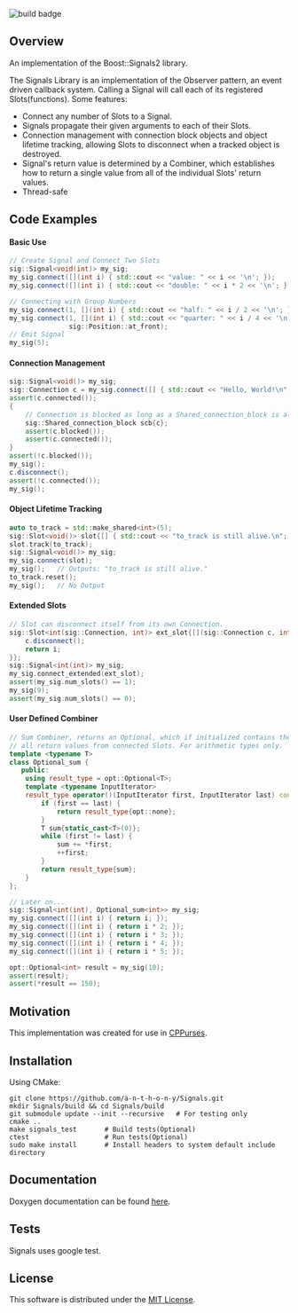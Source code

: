 ![build badge](https://github.com/a-n-t-h-o-n-y/Signals/workflows/build/badge.svg)

## Overview
An implementation of the Boost::Signals2 library.

The Signals Library is an implementation of the Observer pattern, an event
driven callback system. Calling a Signal will call each of its registered
Slots(functions). Some features:
- Connect any number of Slots to a Signal.
- Signals propagate their given arguments to each of their Slots.
- Connection management with connection block objects and object lifetime
  tracking, allowing Slots to disconnect when a tracked object is destroyed.
- Signal's return value is determined by a Combiner, which establishes how
  to return a single value from all of the individual Slots' return values.
- Thread-safe


## Code Examples
#### Basic Use
```cpp
// Create Signal and Connect Two Slots
sig::Signal<void(int)> my_sig;
my_sig.connect([](int i) { std::cout << "value: " << i << '\n'; });
my_sig.connect([](int i) { std::cout << "double: " << i * 2 << '\n'; });

// Connecting with Group Numbers
my_sig.connect(1, [](int i) { std::cout << "half: " << i / 2 << '\n'; });
my_sig.connect(1, [](int i) { std::cout << "quarter: " << i / 4 << '\n'; },
               sig::Position::at_front);
// Emit Signal
my_sig(5);
```
#### Connection Management
```cpp
sig::Signal<void()> my_sig;
sig::Connection c = my_sig.connect([] { std::cout << "Hello, World!\n"; });
assert(c.connected());
{
    // Connection is blocked as long as a Shared_connection_block is alive.
    sig::Shared_connection_block scb{c};
    assert(c.blocked());
    assert(c.connected());
}
assert(!c.blocked());
my_sig();
c.disconnect();
assert(!c.connected());
my_sig();
```
#### Object Lifetime Tracking
```cpp
auto to_track = std::make_shared<int>(5);
sig::Slot<void()> slot{[] { std::cout << "to_track is still alive.\n"; }};
slot.track(to_track);
sig::Signal<void()> my_sig;
my_sig.connect(slot);
my_sig();   // Outputs: "to_track is still alive."
to_track.reset();
my_sig();   // No Output
```
#### Extended Slots
```cpp
// Slot can disconnect itself from its own Connection.
sig::Slot<int(sig::Connection, int)> ext_slot{[](sig::Connection c, int i) {
    c.disconnect();
    return i;
}};
sig::Signal<int(int)> my_sig;
my_sig.connect_extended(ext_slot);
assert(my_sig.num_slots() == 1);
my_sig(9);
assert(my_sig.num_slots() == 0);
```
#### User Defined Combiner
```cpp
// Sum Combiner, returns an Optional, which if initialized contains the sum of
// all return values from connected Slots. For arithmetic types only.
template <typename T>
class Optional_sum {
   public:
    using result_type = opt::Optional<T>;
    template <typename InputIterator>
    result_type operator()(InputIterator first, InputIterator last) const {
        if (first == last) {
            return result_type{opt::none};
        }
        T sum{static_cast<T>(0)};
        while (first != last) {
            sum += *first;
            ++first;
        }
        return result_type{sum};
    }
};

// Later on...
sig::Signal<int(int), Optional_sum<int>> my_sig;
my_sig.connect([](int i) { return i; });
my_sig.connect([](int i) { return i * 2; });
my_sig.connect([](int i) { return i * 3; });
my_sig.connect([](int i) { return i * 4; });
my_sig.connect([](int i) { return i * 5; });

opt::Optional<int> result = my_sig(10);
assert(result);
assert(*result == 150);
```

## Motivation
This implementation was created for use in
[CPPurses](https://github.com/a-n-t-h-o-n-y/CPPurses).

## Installation
Using CMake:
```
git clone https://github.com/a-n-t-h-o-n-y/Signals.git
mkdir Signals/build && cd Signals/build
git submodule update --init --recursive   # For testing only
cmake ..
make signals_test       # Build tests(Optional)
ctest                   # Run tests(Optional)
sudo make install       # Install headers to system default include directory
```

## Documentation
Doxygen documentation can be found [here](
https://a-n-t-h-o-n-y.github.io/Signals/).

## Tests
Signals uses google test.

## License
This software is distributed under the [MIT License](LICENSE.txt).
